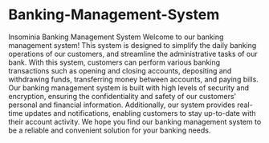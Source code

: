# Banking-Management-System
Insominia Banking Management System 
Welcome to our banking management system! This system is designed to simplify the daily banking operations of our customers, and streamline the administrative tasks of our bank. With this system, customers can perform various banking transactions such as opening and closing accounts, depositing and withdrawing funds, transferring money between accounts, and paying bills. Our banking management system is built with high levels of security and encryption, ensuring the confidentiality and safety of our customers' personal and financial information. Additionally, our system provides real-time updates and notifications, enabling customers to stay up-to-date with their account activity. We hope you find our banking management system to be a reliable and convenient solution for your banking needs.
